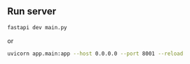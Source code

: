 ## Run server

```bash
fastapi dev main.py
```
or 

```bash
uvicorn app.main:app --host 0.0.0.0 --port 8001 --reload
```